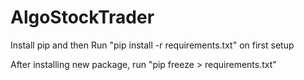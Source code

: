 # AlgoStockTrader
Install pip and then
Run "pip install -r requirements.txt" on first setup 

After installing new package, run "pip freeze > requirements.txt"

